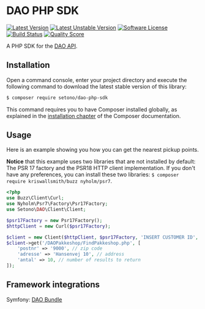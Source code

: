 # DAO PHP SDK

[![Latest Version][ico-version]][link-packagist]
[![Latest Unstable Version][ico-unstable-version]][link-packagist]
[![Software License][ico-license]](LICENSE)
[![Build Status][ico-travis]][link-travis]
[![Quality Score][ico-code-quality]][link-code-quality]

A PHP SDK for the [DAO API](http://www.dao.as).

## Installation

Open a command console, enter your project directory and execute the following command to download the latest stable version of this library:

```bash
$ composer require setono/dao-php-sdk
```

This command requires you to have Composer installed globally, as explained in the [installation chapter](https://getcomposer.org/doc/00-intro.md) of the Composer documentation.

## Usage
Here is an example showing you how you can get the nearest pickup points.

**Notice** that this example uses two libraries that are not installed by default: The PSR 17 factory and the PSR18 HTTP client implementation.
If you don't have any preferences, you can install these two libraries: `$ composer require kriswallsmith/buzz nyholm/psr7`.

```php
<?php
use Buzz\Client\Curl;
use Nyholm\Psr7\Factory\Psr17Factory;
use Setono\DAO\Client\Client;

$psr17Factory = new Psr17Factory();
$httpClient = new Curl($psr17Factory);

$client = new Client($httpClient, $psr17Factory, 'INSERT CUSTOMER ID', 'INSERT PASSWORD');
$client->get('/DAOPakkeshop/FindPakkeshop.php', [
    'postnr' => '9000', // zip code
    'adresse' => 'Hansenvej 10', // address
    'antal' => 10, // number of results to return
]);
```

## Framework integrations
Symfony: [DAO Bundle](https://github.com/Setono/DAOBundle)

[ico-version]: https://poser.pugx.org/setono/dao-php-sdk/v/stable
[ico-unstable-version]: https://poser.pugx.org/setono/dao-php-sdk/v/unstable
[ico-license]: https://poser.pugx.org/setono/dao-php-sdk/license
[ico-travis]: https://travis-ci.com/Setono/dao-php-sdk.svg?branch=master
[ico-code-quality]: https://img.shields.io/scrutinizer/g/Setono/dao-php-sdk.svg?style=flat-square

[link-packagist]: https://packagist.org/packages/setono/dao-php-sdk
[link-travis]: https://travis-ci.com/Setono/dao-php-sdk
[link-code-quality]: https://scrutinizer-ci.com/g/Setono/dao-php-sdk
